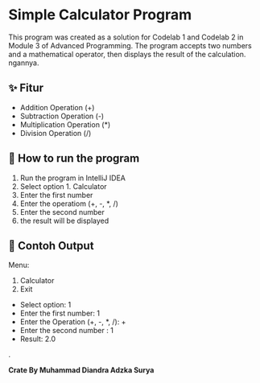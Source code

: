 # Simple Calculator Program
This program was created as a solution for Codelab 1 and Codelab 2 in Module 3 of Advanced Programming.
The program accepts two numbers and a mathematical operator, then displays the result of the calculation.
ngannya.

## ✨ **Fitur**
- Addition Operation (+)
- Subtraction Operation (-)
- Multiplication Operation (*)
- Division Operation (/)

## 🚀 **How to run the program**
1. Run the program in IntelliJ IDEA
2. Select option 1. Calculator
3. Enter the first number
4. Enter the operatiom (+, -, *, /)
5. Enter the second number 
6. the result will be displayed

## **📌 Contoh Output**
Menu:
1. Calculator
2. Exit 
- Select option: 1
- Enter the first number: 1
- Enter the Operation (+, -, *, /): +
- Enter the second number : 1
- Result: 2.0

.



**Crate By Muhammad Diandra Adzka Surya** 
